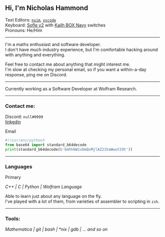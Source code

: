 ## Hi, I'm Nicholas Hammond

Text Editors: [`nvim`](https://github.com/neovim/neovim), [`vscode`](https://github.com/microsoft/vscode) <br/>
Keyboard: [Sofle v2](https://github.com/josefadamcik/SofleKeyboard)
with [Kailh BOX Navy](https://switches.mx/kailh-box-navy) switches \
Pronouns: He/Him

---

I'm a maths enthusiast and software developer. \
I don't have much industry experience, but I'm comfortable hacking around with anything and everything.

Feel free to contact me about anything that might interest me.\
I'm slow at checking my personal email, so if you want a within-a-day response, ping me on Discord.

---
Currently working as a Software Developer at Wolfram Research.

---
### Contact me:
Discord: `null#0999` \
[linkedin][linkedin]

<p class="codeblock-label">Email</p>

```python
#!/usr/env/python3
from base64 import standard_b64decode
print(standard_b64decode(b'bmhhbW1vbmQxMjlAZ21haWwuY29t'))
```

---
### Languages
Primary

*C++ | C | Python | Wolfram Language*

Able to learn just about any language on the fly.\
I've played with a lot of them, from varieties of assembler to scripting in `zsh`.

---
### Tools:

*Mathematica | git | bash | \*nix | gdb | ... and so on*
	
[//]: # (Some Defines)

[linkedin]: www.linkedin.com/in/nicholas-hammond-31621a186
